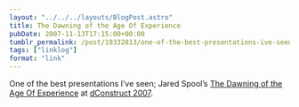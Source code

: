 ```yaml
---
layout: "../../../layouts/BlogPost.astro"
title: The Dawning of the Age Of Experience
pubDate: 2007-11-13T17:15:00+00:00
tumblr_permalink: /post/19332813/one-of-the-best-presentations-ive-seen-jared
tags: ["linklog"]
format: "link"
---
```


One of the best presentations I&rsquo;ve seen; Jared Spool&rsquo;s [The Dawning of the Age Of Experience][1] at [dConstruct 2007][2].

[1]: http://www.uie.com/brainsparks/2007/11/12/slides-for-the-dawning-of-the-age-of-experience/
[2]: http://2007.dconstruct.org/
